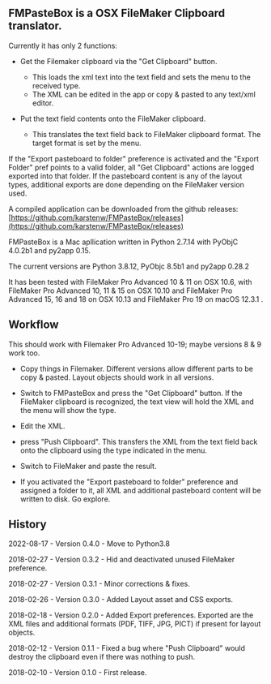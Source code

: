 ## FMPasteBox is a OSX FileMaker Clipboard translator. ##


Currently it has only 2 functions:

+ Get the Filemaker clipboard via the "Get Clipboard" button.
  + This loads the xml text into the text field and sets the menu to the received type.
  + The XML can be edited in the app or copy & pasted to any text/xml editor.
  

+ Put the text field contents onto the FileMaker clipboard.
  + This translates the text field back to FileMaker clipboard format. The target format is set by the menu.

If the "Export pasteboard to folder" preference is activated and the "Export Folder" pref points to a valid folder, all "Get Clipboard" actions are logged exported into that folder. If the pasteboard content is any of the layout types, additional exports are done depending on the FileMaker version used.


A compiled application can be downloaded from the github releases: [https://github.com/karstenw/FMPasteBox/releases](https://github.com/karstenw/FMPasteBox/releases)

FMPasteBox is a Mac apllication written in Python 2.7.14 with PyObjC 4.0.2b1 and py2app 0.15.

The current versions are Python 3.8.12, PyObjc 8.5b1 and py2app 0.28.2

It has been tested with FileMaker Pro Advanced 10 & 11 on OSX 10.6, with FileMaker Pro Advanced 10, 11 & 15 on OSX 10.10 and FileMaker Pro Advanced 15, 16 and 18 on OSX 10.13 and FileMaker Pro 19 on macOS 12.3.1 .

## Workflow ##

This should work with Filemaker Pro Advanced 10-19; maybe versions 8 & 9 work too.

+ Copy things in Filemaker. Different versions allow different parts to be copy & pasted. Layout objects should work in all versions.

+ Switch to FMPasteBox and press the "Get Clipboard" button. If the FileMaker clipboard is recognized, the text view will hold the XML and the menu will show the type.

+ Edit the XML.

+ press "Push Clipboard". This transfers the XML from the text field back onto the clipboard using the type indicated in the menu.

+ Switch to FileMaker and paste the result.

+ If you activated the "Export pasteboard to folder" preference and assigned a folder to it, all XML and additional pasteboard content will be written to disk. Go explore.



## History ##

2022-08-17 - Version 0.4.0 - Move to Python3.8

2018-02-27 - Version 0.3.2 - Hid and deactivated unused FileMaker preference.

2018-02-27 - Version 0.3.1 - Minor corrections & fixes.

2018-02-26 - Version 0.3.0 - Added Layout asset and CSS exports.

2018-02-18 - Version 0.2.0 - Added Export preferences. Exported are the XML files and additional formats (PDF, TIFF, JPG, PICT) if present for layout objects.

2018-02-12 - Version 0.1.1 - Fixed a bug where "Push Clipboard" would destroy the clipboard even if there was nothing to push.

2018-02-10 - Version 0.1.0 - First release.
